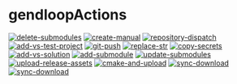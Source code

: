 # gendloopActions

[![delete-submodules](https://img.shields.io/static/v1?label=Actions&message=delete-submodules&color=blue)](https://github.com/gendloop/delete-submodules/tree/main) 
[![create-manual](https://img.shields.io/static/v1?label=Actions&message=create-manual&color=blue)](https://github.com/gendloop/create-manual/tree/main) 
[![repository-dispatch](https://img.shields.io/static/v1?label=Actions&message=repository-dispatch&color=blue)](https://github.com/gendloop/repository-dispatch/tree/main) 
[![add-vs-test-project](https://img.shields.io/static/v1?label=Actions&message=add-vs-test-project&color=blue)](https://github.com/gendloop/add-vs-test-project/tree/main) 
[![git-push](https://img.shields.io/static/v1?label=Actions&message=git-push&color=blue)](https://github.com/gendloop/git-push/tree/main) 
[![replace-str](https://img.shields.io/static/v1?label=Actions&message=replace-str&color=blue)](https://github.com/gendloop/replace-str/tree/main) 
[![copy-secrets](https://img.shields.io/static/v1?label=Actions&message=copy-secrets&color=blue)](https://github.com/gendloop/copy-secrets/tree/main) 
[![add-vs-solution](https://img.shields.io/static/v1?label=Actions&message=add-vs-solution&color=blue)](https://github.com/gendloop/add-vs-solution/tree/main) 
[![add-submodule](https://img.shields.io/static/v1?label=Actions&message=add-submodule&color=blue)](https://github.com/gendloop/add-submodule/tree/main) 
[![update-submodules](https://img.shields.io/static/v1?label=Actions&message=update-submodules&color=blue)](https://github.com/gendloop/update-submodules/tree/main) 
[![upload-release-assets](https://img.shields.io/static/v1?label=Actions&message=upload-release-assets&color=blue)](https://github.com/gendloop/upload-release-assets/tree/main) 
[![cmake-and-upload](https://img.shields.io/static/v1?label=Actions&message=cmake-and-upload&color=blue)](https://github.com/gendloop/cmake-and-upload/tree/main) 
[![sync-download](https://img.shields.io/static/v1?label=Actions&message=sync-download&color=blue)](https://github.com/gendloop/sync-download/tree/main) 
[![sync-download](https://img.shields.io/static/v1?label=Actions&message=release-version&color=blue)](https://github.com/gendloop/release-version/tree/main)
